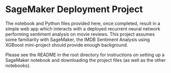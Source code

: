 # SageMaker Deployment Project
The notebook and Python files provided here, once completed, result in a simple web app which interacts with a deployed recurrent neural network performing sentiment analysis on movie reviews. This project assumes some familiarity with SageMaker, the IMDB Sentiment Analysis using XGBoost mini-project should provide enough background.

Please see the README in the root directory for instructions on setting up a SageMaker notebook and downloading the project files (as well as the other notebooks).
